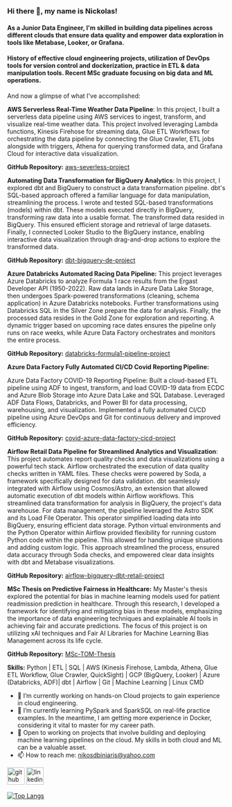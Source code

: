 ### Hi there 👋, my name is Nickolas!
#### As a Junior Data Engineer, I'm skilled in building data pipelines across different clouds that ensure data quality and empower data exploration in tools like Metabase, Looker, or Grafana.
#### History of effective cloud engineering projects, utilization of DevOps tools for version control and dockerization, practice in ETL & data manipulation tools. Recent MSc graduate focusing on big data and ML operations.

And now a glimpse of what I've accomplished:

**AWS Serverless Real-Time Weather Data Pipeline**:
In this project, I built a serverless data pipeline using AWS services to ingest, transform, and visualize real-time weather data. This project involved leveraging Lambda functions, Kinesis Firehose for streaming data, Glue ETL Workflows for orchestrating the data pipeline by connecting the Glue Crawler, ETL jobs alongside with triggers, Athena for querying transformed data, and Grafana Cloud for interactive data visualization.

**GitHub Repository:** [aws-severless-project](https://github.com/NickolasB98/aws-severless-project)  

**Automating Data Transformation for BigQuery Analytics**: 
In this project, I explored dbt and BigQuery to construct a data transformation pipeline. dbt's SQL-based approach offered a familiar language for data manipulation, streamlining the process. I wrote and tested SQL-based transformations (models) within dbt. These models executed directly in BigQuery, transforming raw data into a usable format. The transformed data resided in BigQuery. This ensured efficient storage and retrieval of large datasets. Finally, I connected Looker Studio to the BigQuery instance, enabling interactive data visualization through drag-and-drop actions to explore the transformed data.

**GitHub Repository:** [dbt-bigquery-de-project](https://github.com/NickolasB98/dbt-bigquery-de-project) 

**Azure Databricks Automated Racing Data Pipeline:**
This project leverages Azure Databricks to analyze Formula 1 race results from the Ergast Developer API (1950-2022). Raw data lands in Azure Data Lake Storage, then undergoes Spark-powered transformations (cleaning, schema application) in Azure Databricks notebooks. Further transformations using Databricks SQL in the Silver Zone prepare the data for analysis. Finally, the processed data resides in the Gold Zone for exploration and reporting. A dynamic trigger based on upcoming race dates ensures the pipeline only runs on race weeks, while Azure Data Factory orchestrates and monitors the entire process.

**GitHub Repository:** [databricks-formula1-pipeline-project](https://github.com/NickolasB98/databricks-formula1-pipeline-project)

**Azure Data Factory Fully Automated CI/CD Covid Reporting Pipeline:**

Azure Data Factory COVID-19 Reporting Pipeline: Built a cloud-based ETL pipeline using ADF to ingest, transform, and load COVID-19 data from ECDC and Azure Blob Storage into Azure Data Lake and SQL Database. Leveraged ADF Data Flows, Databricks, and Power BI for data processing, warehousing, and visualization. Implemented a fully automated CI/CD pipeline using Azure DevOps and Git for continuous delivery and improved efficiency.

**GitHub Repository:** [covid-azure-data-factory-cicd-project](https://github.com/NickolasB98/covid-azure-data-factory-cicd-project)

**Airflow Retail Data Pipeline for Streamlined Analytics and Visualization**: 
This project automates report quality checks and data visualizations using a powerful tech stack. Airflow orchestrated the execution of data quality checks written in YAML files. These checks were powered by Soda, a framework specifically designed for data validation. dbt seamlessly integrated with Airflow using Cosmos/Astro, an extension that allowed automatic execution of dbt models within Airflow workflows. This streamlined data transformation for analysis in BigQuery, the project's data warehouse. For data management, the pipeline leveraged the Astro SDK and its Load File Operator. This operator simplified loading data into BigQuery, ensuring efficient data storage. Python virtual environments and the Python Operator within Airflow provided flexibility for running custom Python code within the pipeline. This allowed for handling unique situations and adding custom logic. This approach streamlined the process, ensured data accuracy through Soda checks, and empowered clear data insights with dbt and Metabase visualizations. 

**GitHub Repository:** [airflow-bigquery-dbt-retail-project](https://github.com/NickolasB98/airflow-bigquery-dbt-retail-project) 

**MSc Thesis on Predictive Fairness in Healthcare:** My Master's thesis explored the potential for bias in machine learning models used for patient readmission prediction in healthcare. Through this research, I developed a framework for identifying and mitigating bias in these models, emphasizing the importance of data engineering techniques and explainable AI tools in achieving fair and accurate predictions. The focus of this project is on utilizing xAI techniques and Fair AI Libraries for Machine Learning Bias Management across its life cycle.

**GitHub Repository:** [MSc-TOM-Thesis](https://github.com/NickolasB98/MSc-TOM-Thesis) 

**Skills:** 
Python | ETL | SQL | AWS (Kinesis Firehose, Lambda, Athena, Glue ETL Workflow, Glue Crawler, QuickSight) | GCP (BigQuery, Looker) | Azure (Databricks, ADF)| dbt | Airflow | Git | Machine Learning | Linux CMD

- 🔭 I’m currently working on hands-on Cloud projects to gain experience in cloud engineering. 
- 🌱 I’m currently learning PySpark and SparkSQL on real-life practice examples. In the meantime, I am getting more experience in Docker, considering it vital to master for my career path. 
- 💬 Open to working on projects that involve building and deploying machine learning pipelines on the cloud. My skills in both cloud and ML can be a valuable asset. 
- 📫 How to reach me: nikosdbiniaris@yahoo.com 


[<img src='https://cdn.jsdelivr.net/npm/simple-icons@3.0.1/icons/github.svg' alt='github' height='40'>](https://github.com/NickolasB98)  [<img src='https://cdn.jsdelivr.net/npm/simple-icons@3.0.1/icons/linkedin.svg' alt='linkedin' height='40'>](https://www.linkedin.com/in/nikolaos-biniaris-589517187/)  

[![Top Langs](https://github-readme-stats.vercel.app/api/top-langs/?username=NickolasB98)](https://github.com/anuraghazra/github-readme-stats)

